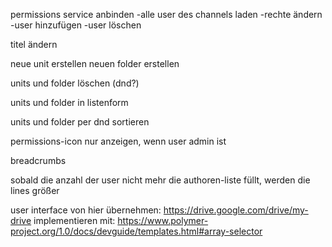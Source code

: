 permissions service anbinden
  -alle user des channels laden
  -rechte ändern
  -user hinzufügen
  -user löschen


titel ändern

neue unit erstellen
neuen folder erstellen

units und folder löschen (dnd?)

units und folder in listenform

units und folder per dnd sortieren


permissions-icon nur anzeigen, wenn user admin ist


breadcrumbs

sobald die anzahl der user nicht mehr die authoren-liste füllt, werden die lines größer




user interface von hier übernehmen:
https://drive.google.com/drive/my-drive
implementieren mit:
https://www.polymer-project.org/1.0/docs/devguide/templates.html#array-selector

